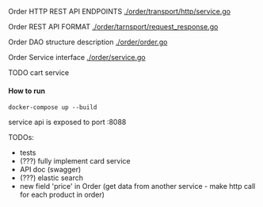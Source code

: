 Order HTTP REST API ENDPOINTS [./order/transport/http/service.go](./order/transport/http/service.go)

Order REST API FORMAT [./order/tarnsport/request_response.go](./order/transport/request_response.go)
 
 Order DAO structure description [./order/order.go](./order/order.go)
 
 Order Service interface [./order/service.go](./order/service.go)
 
 TODO cart service
 
 
 #### How to run
 `docker-compose up --build`
 
 service api is exposed to port :8088
 
 
 TODOs:
 - tests
 - (???) fully implement card service 
 - API doc (swagger)
 - (???) elastic search
 - new field 'price' in Order (get data from another service - make http call for each product in order)